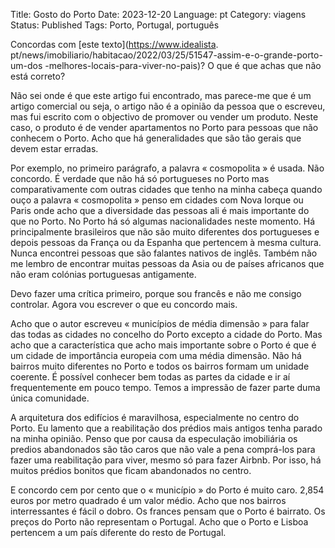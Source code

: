 Title: Gosto do Porto
Date: 2023-12-20
Language: pt
Category: viagens
Status: Published
Tags: Porto, Portugal, português

Concordas com [este texto](https://www.idealista.
pt/news/imobiliario/habitacao/2022/03/25/51547-assim-e-o-grande-porto-um-dos
-melhores-locais-para-viver-no-pais)? O que é que achas que não está correto?

Não sei onde é que este artigo fui encontrado, mas parece-me que é um 
artigo comercial  ou seja, o artigo não é a opinião da pessoa que o 
escreveu, mas fui escrito com o objectivo de promover ou vender um produto. 
Neste caso, o produto é de vender apartamentos no Porto para pessoas que 
não conhecem o Porto. Acho que há generalidades que são tão gerais que 
devem estar erradas.

Por exemplo, no primeiro parágrafo, a palavra « cosmopolita » é usada. Não 
concordo. É verdade que não há só portugueses no Porto mas comparativamente 
com outras cidades que tenho na minha cabeça quando ouço a palavra « 
cosmopolita » penso em cidades com Nova Iorque ou Paris onde acho que a 
diversidade das pessoas ali é mais importante do que no Porto. No Porto há 
só algumas nacionalidades neste momento. Há principalmente brasileiros que 
não são muito diferentes dos portugueses e depois pessoas da França ou da 
Espanha que pertencem à mesma cultura. Nunca encontrei pessoas que são 
falantes nativos de inglês. Também não me lembro de encontrar muitas 
pessoas da Asia ou de países africanos que não eram colónias portuguesas 
antigamente. 

Devo fazer uma crítica primeiro, porque sou francês e não me 
consigo controlar. Agora vou escrever o que eu concordo mais.

Acho que o autor escreveu « municípios de média dimensão » para falar das 
todas as cidades no concelho do Porto excepto a cidade do Porto. Mas acho 
que a característica que acho mais importante sobre o Porto é que é um 
cidade de importância europeia com uma média dimensão. Não há bairros muito 
diferentes no Porto e todos os bairros formam um unidade coerente. É 
possível conhecer bem todas as partes da cidade e ir aí frequentemente em 
pouco tempo. Temos a impressão de fazer parte duma única comunidade.

A arquitetura dos edifícios é maravilhosa, especialmente no centro do Porto.
Eu lamento que a reabilitação dos prédios mais antigos tenha parado na 
minha opinião. Penso que por causa da especulação imobiliária os predios 
abandonados são tão caros que não vale a pena comprá-los para fazer uma 
reabilitação para viver, mesmo só para fazer Airbnb. Por isso, há muitos 
prédios bonitos que ficam abandonados no centro.

E concordo cem por cento que o « município » do Porto é muito caro. 2,854 
euros por metro quadrado é um valor médio. Acho que nos bairros 
interressantes é fácil o dobro. Os frances pensam que o Porto é bairrato. 
Os preços do Porto não representam o Portugal. Acho que o Porto e Lisboa 
pertencem a um país diferente do resto de Portugal.
